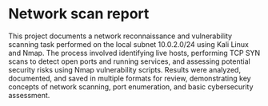 # Network scan report
This project documents a network reconnaissance and vulnerability scanning task performed on the local subnet 10.0.2.0/24 using Kali Linux and Nmap. The process involved identifying live hosts, performing TCP SYN scans to detect open ports and running services, and assessing potential security risks using Nmap vulnerability scripts. Results were analyzed, documented, and saved in multiple formats for review, demonstrating key concepts of network scanning, port enumeration, and basic cybersecurity assessment.
